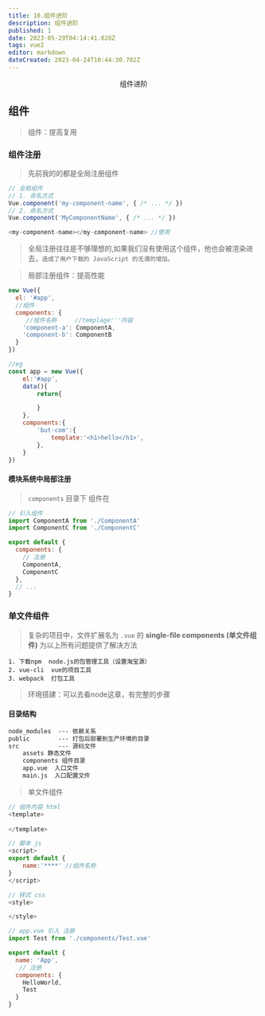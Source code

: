 ```yaml
---
title: 10.组件进阶
description: 组件进阶
published: 1
date: 2023-05-29T04:14:41.628Z
tags: vue2
editor: markdown
dateCreated: 2023-04-24T10:44:30.782Z
---
```


<center>组件进阶</center>



## 组件

> 组件：提高复用



### 组件注册

> 先前我的的都是全局注册组件

```js
// 全局组件
// 1. 命名方式
Vue.component('my-component-name', { /* ... */ })
// 2. 命名方式
Vue.component('MyComponentName', { /* ... */ })

<my-component-name></my-component-name> //使用
```

> 全局注册往往是不够理想的,如果我们没有使用这个组件，他也会被渲染进去，`造成了用户下载的 JavaScript 的无谓的增加。`



> 局部注册组件：提高性能

```js
new Vue({
  el: '#app',
  //组件
  components: {
     //组件名称     //templage:''内容
    'component-a': ComponentA,
    'component-b': ComponentB
  }
})

//eg
const app = new Vue({
    el:'#app',
    data(){
        return{

        }
    },
    components:{
        'but-com':{
            template:'<h1>hello</h1>',
        },
    }
})
```



#### 模块系统中局部注册

> `components` 目录下 组件在

```js
// 引入组件
import ComponentA from './ComponentA'
import ComponentC from './ComponentC'

export default {
  components: {
    // 注册
    ComponentA,
    ComponentC
  },
  // ...
}
```



### 单文件组件

> 复杂的项目中，文件扩展名为 `.vue` 的 **single-file components (单文件组件)** 为以上所有问题提供了解决方法

```text
1. 下载npm  node.js的包管理工具（设置淘宝源）
2. vue-cli  vue的项目工具
3. webpack  打包工具
```



> 环境搭建：可以去看node这章，有完整的步骤



#### 目录结构

```html
node_modules  --- 依赖关系
public        --- 打包后部署到生产环境的目录
src           --- 源码文件
	assets 静态文件
	components 组件目录
	app.vue  入口文件
	main.js  入口配置文件
```

> 单文件组件

```js
// 组件内容 html
<template>
    
</template>

// 脚本 js
<script>
export default {
    name:'****' //组件名称
}
</script>

// 样式 css
<style>

</style>

// app.vue 引入 注册
import Test from './components/Test.vue'

export default {
  name: 'App',
   // 注册
  components: {
    HelloWorld,
    Test  
  }
}
```

